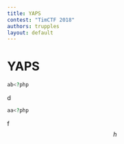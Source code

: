 ```yaml
---
title: YAPS
contest: "TimCTF 2018"
authors: trupples
layout: default
---
```


# YAPS

~~~php
ab<?php
~~~
d
```php
aa<?php 
```
f
$$ h $$
